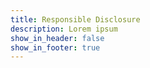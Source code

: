 ```yaml
---
title: Responsible Disclosure
description: Lorem ipsum
show_in_header: false
show_in_footer: true
---
```

